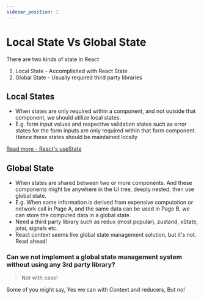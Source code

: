 ```yaml
---
sidebar_position: 1
---
```


# Local State Vs Global State

There are two kinds of state in React

1. Local State - Accomplished with React State
2. Global State - Usually required third party libraries

## Local States

- When states are only required within a component, and not outside that component, we should utilize local states.
- E.g. form input values and respective validation states such as error states for the form inputs are only required within that form component. Hence these states should be maintained locally

[Read more - React's useState](https://react.dev/reference/react/useState#usestate)

## Global State

- When states are shared between two or more components. And these components might be anywhere in the UI tree, deeply nested, then use global state.
- E.g. When some information is derived from expensive computation or network call in Page A, and the same data can be used in Page B, we can store the computed data in a global state.
- Need a third party library such as redux (most popular), zustand, xState, jotai, signals etc.
- React context seems like global state management solution, but it's not. Read ahead!

### Can we not implement a global state management system without using any 3rd party library?

> Not with ease!

Some of you might say, Yes we can with Context and reducers, But no!
